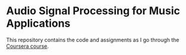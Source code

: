 # Audio Signal Processing for Music Applications

This repository contains the code and assignments as I go through the [Coursera course](https://www.coursera.org/learn/audio-signal-processing).
